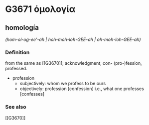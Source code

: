 # G3671 ὁμολογία

## homología

_(hom-ol-og-ee'-ah | hoh-moh-loh-GEE-ah | oh-moh-loh-GEE-ah)_

### Definition

from the same as [[G3670]]; acknowledgment; con- (pro-)fession, professed.

- profession
  - subjectively: whom we profess to be ours
  - objectively: profession [confession] i.e., what one professes [confesses]

### See also

[[G3670]]

